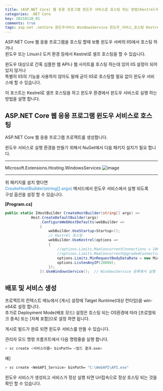```yaml
---
title: (ASP.NET Core) 웹 응용 프로그램 윈도우 서비스로 호스팅 하는 방법(Kestrel사용)
categories: .NET Core
key: 20210110_01
comments: true
tags: asp.net .netCore 윈도우서비스 WindowsService 윈도우_서비스_호스팅 Kestrel
---
```


ASP.NET Core 웹 응용 프로그램을 호스팅 할때 보통 윈도우 서버의 IIS에서 호스팅 하거나<br/>
윈도우 또는 Linux나 도커 환경 등에서 Kestrel로 셀프 호스팅을 할 수 있습니다.

<!--more-->

윈도우 대상으로 간혹 심플한 웹 API나 웹 사이트를 호스팅 하는데 있어 IIS 설정이 되어 있지 않거나<br/>
특별히 IIS의 기능을 사용하지 않아도 될때 굳이 IIS로 호스팅할 필요 없이 윈도우 서비스에 할 수 있습니다.

이 포스트는 Kestrel로 셀프 호스팅을 하고  윈도우 환경에서 윈도우 서비스로 실행 하는 방법을 설명 합니다.

ASP.NET Core 웹 응용 프로그램 윈도우 서비스로 호스팅
-

ASP.NET Core 웹 응용 프로그램 프로젝트를 생성합니다.

윈도우 서비스로 실행 환경을 만들기 위해서 NuGet에서 다음 패키지 설치가 필요 합니다.

---
Microsoft.Extensions.Hosting.WindowsServices
![image](https://user-images.githubusercontent.com/13028129/148721637-9003d9ca-8684-482f-b072-9e3d47f42602.png)

---

위 패키지를 설치 했다면<br/>
**<span style="color: rgb(107, 173, 222);">CreateHostBuilder(string[] args)</span>** 메서드에서 윈도우 서비스에서 실행 되도록<br/>
구성 옵션을 설정 할 수 있습니다.

**[Program.cs]**
```cs
public static IHostBuilder CreateHostBuilder(string[] args) =>
            Host.CreateDefaultBuilder(args)
                .ConfigureWebHostDefaults(webBuilder =>
                {
                    webBuilder.UseStartup<Startup>();
                    // Kestrel 호스팅
                    webBuilder.UseKestrel(options =>
                    {
                        //options.Limits.MaxConcurrentConnections = 100;
                        //options.Limits.MaxConcurrentUpgradedConnections = 100;
                        options.Limits.MinRequestBodyDataRate = new Microsoft.AspNetCore.Server.Kestrel.Core.MinDataRate(bytesPerSecond: 100, gracePeriod: TimeSpan.FromSeconds(15));
                        options.ListenAnyIP(28000);
                    });
                }).UseWindowsService();  // WindowsService 등록해서 실행 하도록 설정 추가
```

배포 및 서비스 생성
-

프로젝트의 컨텍스트 메뉴에서 [게시] 설정에 Tatget Runtime(대상 런타임)을 win-x64로 설정 합니다.<br/>
추가로 Deployment Mode(배포 모드) 설정은 호스팅 되는 OS환경에 따라 [프로엠워크 종속] 또는 [자체 포함]으로 설정 하면 됩니다.

게시로 빌드가 완료 되면 윈도우 서비스를 만들 수 있습니다.

관리자 모드 명령 프롬프트에서 다음 명령줄을 실행 합니다.

```sh
> sc create <서비스이름> binPath= <빌드 결과.exe>
```

예]
```sh
> sc create <WebAPI_Service> binPath= "C:\WebAPI\API.exe"
```

윈도우 서비스가 생성되고  서비스가 정상 실행 되면 Url접속으로 정상 호스팅 되는 것을 확인 할 수 있습니다.
